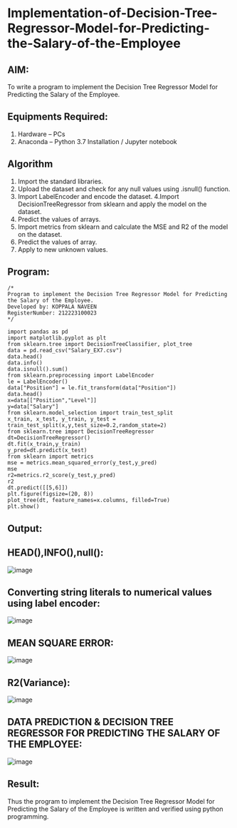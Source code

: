 # Implementation-of-Decision-Tree-Regressor-Model-for-Predicting-the-Salary-of-the-Employee

## AIM:
To write a program to implement the Decision Tree Regressor Model for Predicting the Salary of the Employee.

## Equipments Required:
1. Hardware – PCs
2. Anaconda – Python 3.7 Installation / Jupyter notebook

## Algorithm
1. Import the standard libraries.
2. Upload the dataset and check for any null values using .isnull() function.
3. Import LabelEncoder and encode the dataset.
4.Import DecisionTreeRegressor from sklearn and apply the model on the dataset.
5. Predict the values of arrays.
6. Import metrics from sklearn and calculate the MSE and R2 of the model on the dataset.
7. Predict the values of array.
8. Apply to new unknown values.

## Program:
```
/*
Program to implement the Decision Tree Regressor Model for Predicting the Salary of the Employee.
Developed by: KOPPALA NAVEEN
RegisterNumber: 212223100023 
*/
```
```
import pandas as pd
import matplotlib.pyplot as plt
from sklearn.tree import DecisionTreeClassifier, plot_tree
data = pd.read_csv("Salary_EX7.csv")
data.head()
data.info()
data.isnull().sum()
from sklearn.preprocessing import LabelEncoder
le = LabelEncoder()
data["Position"] = le.fit_transform(data["Position"])
data.head()
x=data[["Position","Level"]]
y=data["Salary"]
from sklearn.model_selection import train_test_split
x_train, x_test, y_train, y_test = train_test_split(x,y,test_size=0.2,random_state=2)
from sklearn.tree import DecisionTreeRegressor
dt=DecisionTreeRegressor()
dt.fit(x_train,y_train)
y_pred=dt.predict(x_test)
from sklearn import metrics
mse = metrics.mean_squared_error(y_test,y_pred)
mse
r2=metrics.r2_score(y_test,y_pred)
r2
dt.predict([[5,6]])
plt.figure(figsize=(20, 8))
plot_tree(dt, feature_names=x.columns, filled=True)
plt.show()
```
## Output:
## HEAD(),INFO(),null():

![image](https://github.com/user-attachments/assets/1ed69c7f-30b9-40c5-ac16-90cd68eb2822)


## Converting string literals to numerical values using label encoder:

![image](https://github.com/user-attachments/assets/d770a3a0-29d2-4470-b62a-feab3c9629b2)


## MEAN SQUARE ERROR:

![image](https://github.com/user-attachments/assets/082ca8f3-721a-46a2-80f9-6cef76854321)


## R2(Variance):

![image](https://github.com/user-attachments/assets/2bf54411-2495-4299-b324-17e4d5a2e7e0)


## DATA PREDICTION & DECISION TREE REGRESSOR FOR PREDICTING THE SALARY OF THE EMPLOYEE:

![image](https://github.com/user-attachments/assets/4488f9f9-5f02-4636-84b6-7080d93125b0)


## Result:
Thus the program to implement the Decision Tree Regressor Model for Predicting the Salary of the Employee is written and verified using python programming.
